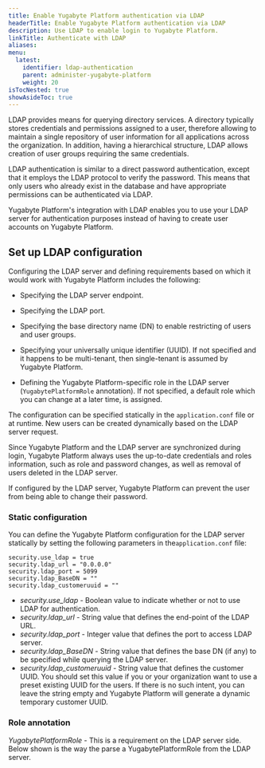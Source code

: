 ```yaml
---
title: Enable Yugabyte Platform authentication via LDAP
headerTitle: Enable Yugabyte Platform authentication via LDAP
description: Use LDAP to enable login to Yugabyte Platform.
linkTitle: Authenticate with LDAP
aliases:
menu:
  latest:
    identifier: ldap-authentication
    parent: administer-yugabyte-platform
    weight: 20
isTocNested: true
showAsideToc: true
---
```


LDAP provides means for querying directory services. A directory typically stores credentials and permissions assigned to a user, therefore allowing to maintain a single repository of user information for all applications across the organization. In addition, having a hierarchical structure, LDAP allows creation of user groups requiring the same credentials.

LDAP authentication is similar to a direct password authentication, except that it employs the LDAP protocol to verify the password. This means that only users who already exist in the database and have appropriate permissions can be authenticated via LDAP. 

Yugabyte Platform's integration with LDAP enables you to use your LDAP server for authentication purposes instead of having to create user accounts on Yugabyte Platform.

## Set up LDAP configuration

Configuring the LDAP server and defining requirements based on which it would work with Yugabyte Platform includes the following:

- Specifying the LDAP server endpoint.

- Specifying the LDAP port.

- Specifying the base directory name (DN) to enable restricting of users and user groups.

- Specifying your universally unique identifier (UUID). If not specified and it happens to be multi-tenant, then single-tenant is assumed by Yugabyte Platform.

- Defining the Yugabyte Platform-specific role in the LDAP server (`YugabytePlatformRole` annotation). If not specified, a default role which you can change at a later time, is assigned.

The configuration can be specified statically in the `application.conf` file or at runtime. New users can be created dynamically based on the LDAP server request. 

Since Yugabyte Platform and the LDAP server are synchronized during login, Yugabyte Platform always uses the up-to-date credentials and roles information, such as role and password changes, as well as removal of users deleted in the LDAP server.

If configured by the LDAP server, Yugabyte Platform can prevent the user from being able to change their password.

### Static configuration

You can define the Yugabyte Platform configuration for the LDAP server statically by setting the following parameters in the`application.conf` file:

```properties
security.use_ldap = true
security.ldap_url = "0.0.0.0"
security.ldap_port = 5099
security.ldap_BaseDN = ""
security.ldap_customeruuid = ""
```

- *security.use_ldap* - Boolean value to indicate whether or not to use LDAP for authentication.
- *security.ldap_url* - String value that defines the end-point of the LDAP URL.
- *security.ldap_port* - Integer value that defines the port to access LDAP server.
- *security.ldap_BaseDN* - String value that defines the base DN (if any) to be specified while querying the LDAP server.
- *security.ldap_customeruuid* - String value that defines the customer UUID. You should set this value if you or your organization want to use a preset existing UUID for the users. If there is no such intent, you can leave the string empty and Yugabyte Platform will generate a dynamic temporary customer UUID.

### Role annotation

*YugabytePlatformRole* - This is a requirement on the LDAP server side. Below shown is the way the parse a YugabytePlatformRole from the LDAP server.

